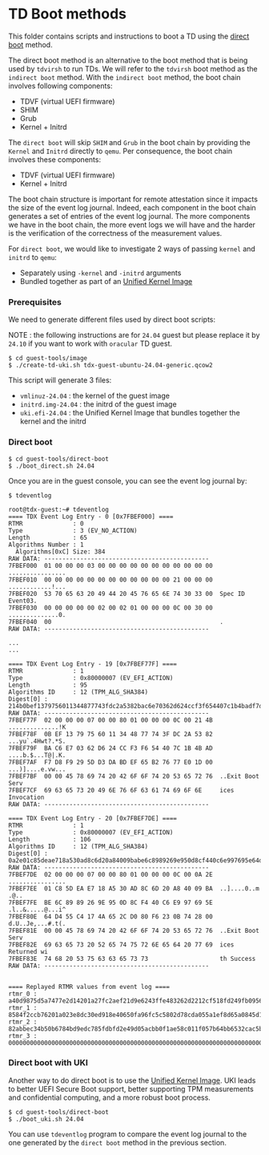 # TD Boot methods 

This folder contains scripts and instructions to boot a TD using the [direct
boot](https://qemu-project.gitlab.io/qemu/system/linuxboot.html) method.

The direct boot method is an alternative to the boot method that is being used by `tdvirsh`
to run TDs.
We will refer to the `tdvirsh` boot method as the `indirect boot` method.
With the `indirect boot` method, the boot chain involves following components:
- TDVF (virtual UEFI firmware)
- SHIM
- Grub
- Kernel + Initrd

The `direct boot` will skip `SHIM` and `Grub` in the boot chain by providing the `Kernel`
and `Initrd` directly to `qemu`. Per consequence, the boot chain involves these components:
- TDVF (virtual UEFI firmware)
- Kernel + Initrd

The boot chain structure is important for remote attestation since it impacts the size of
the event log journal. Indeed, each component in the boot chain generates a set of entries of the event
log journal. The more components we have in the boot chain, the more event logs we will have and the harder
is the verification of the correctness of the measurement values.

For `direct boot`, we would like to investigate 2 ways of passing `kernel` and `initrd` to `qemu`:
- Separately using `-kernel` and `-initrd` arguments
- Bundled together as part of an [Unified Kernel Image](https://uapi-group.org/specifications/specs/unified_kernel_image/)

### Prerequisites

We need to generate different files used by direct boot scripts:

NOTE : the following instructions are for `24.04` guest but please replace it by `24.10` if
you want to work with `oracular` TD guest.

```
$ cd guest-tools/image
$ ./create-td-uki.sh tdx-guest-ubuntu-24.04-generic.qcow2
```

This script will generate 3 files:
- `vmlinuz-24.04` : the kernel of the guest image
- `initrd.img-24.04` : the initrd of the guest image
- `uki.efi-24.04` : the Unified Kernel Image that bundles together the kernel and the initrd

### Direct boot

```
$ cd guest-tools/direct-boot
$ ./boot_direct.sh 24.04
```

Once you are in the guest console, you can see the event log journal by:

```
$ tdeventlog
```

```
root@tdx-guest:~# tdeventlog
==== TDX Event Log Entry - 0 [0x7FBEF000] ====
RTMR              : 0
Type              : 3 (EV_NO_ACTION)
Length            : 65
Algorithms Number : 1
  Algorithms[0xC] Size: 384
RAW DATA: ----------------------------------------------
7FBEF000  01 00 00 00 03 00 00 00 00 00 00 00 00 00 00 00  ................
7FBEF010  00 00 00 00 00 00 00 00 00 00 00 00 21 00 00 00  ............!...
7FBEF020  53 70 65 63 20 49 44 20 45 76 65 6E 74 30 33 00  Spec ID Event03.
7FBEF030  00 00 00 00 00 02 00 02 01 00 00 00 0C 00 30 00  ..............0.
7FBEF040  00                                               .
RAW DATA: ----------------------------------------------

...
...

==== TDX Event Log Entry - 19 [0x7FBEF77F] ====
RTMR              : 1
Type              : 0x80000007 (EV_EFI_ACTION)
Length            : 95
Algorithms ID     : 12 (TPM_ALG_SHA384)
Digest[0] : 214b0bef1379756011344877743fdc2a5382bac6e70362d624ccf3f654407c1b4badf7d8f9295dd3dabdef65b27677e0
RAW DATA: ----------------------------------------------
7FBEF77F  02 00 00 00 07 00 00 80 01 00 00 00 0C 00 21 4B  ..............!K
7FBEF78F  0B EF 13 79 75 60 11 34 48 77 74 3F DC 2A 53 82  ...yu`.4Hwt?.*S.
7FBEF79F  BA C6 E7 03 62 D6 24 CC F3 F6 54 40 7C 1B 4B AD  ....b.$...T@|.K.
7FBEF7AF  F7 D8 F9 29 5D D3 DA BD EF 65 B2 76 77 E0 1D 00  ...)]....e.vw...
7FBEF7BF  00 00 45 78 69 74 20 42 6F 6F 74 20 53 65 72 76  ..Exit Boot Serv
7FBEF7CF  69 63 65 73 20 49 6E 76 6F 63 61 74 69 6F 6E     ices Invocation
RAW DATA: ----------------------------------------------

==== TDX Event Log Entry - 20 [0x7FBEF7DE] ====
RTMR              : 1
Type              : 0x80000007 (EV_EFI_ACTION)
Length            : 106
Algorithms ID     : 12 (TPM_ALG_SHA384)
Digest[0] : 0a2e01c85deae718a530ad8c6d20a84009babe6c8989269e950d8cf440c6e997695e64d455c4174a652cd080f6230b74
RAW DATA: ----------------------------------------------
7FBEF7DE  02 00 00 00 07 00 00 80 01 00 00 00 0C 00 0A 2E  ................
7FBEF7EE  01 C8 5D EA E7 18 A5 30 AD 8C 6D 20 A8 40 09 BA  ..]....0..m .@..
7FBEF7FE  BE 6C 89 89 26 9E 95 0D 8C F4 40 C6 E9 97 69 5E  .l..&.....@...i^
7FBEF80E  64 D4 55 C4 17 4A 65 2C D0 80 F6 23 0B 74 28 00  d.U..Je,...#.t(.
7FBEF81E  00 00 45 78 69 74 20 42 6F 6F 74 20 53 65 72 76  ..Exit Boot Serv
7FBEF82E  69 63 65 73 20 52 65 74 75 72 6E 65 64 20 77 69  ices Returned wi
7FBEF83E  74 68 20 53 75 63 63 65 73 73                    th Success
RAW DATA: ----------------------------------------------


==== Replayed RTMR values from event log ====
rtmr_0 : a40d9875d5a7477e2d14201a27fc2aef21d9e6243ffe483262d2212cf518fd249fb0956d5d3ba30e6dca6d839c8e6212
rtmr_1 : 8584f2ccb76201a023e8dc30ed918e40650fa96fc5c5802d78cda055a1ef8d65a0845d1ced5bb9601ed0060a5bcf8802
rtmr_2 : 82abbec34b50b6784bd9edc785fdbfd2e49d05acbb0f1ae58c011f057b64bb6532cac5b9146bdb245992118d55d90013
rtmr_3 : 000000000000000000000000000000000000000000000000000000000000000000000000000000000000000000000000
```

### Direct boot with UKI

Another way to do direct boot is to use the [Unified Kernel Image](https://uapi-group.org/specifications/specs/unified_kernel_image/).
UKI leads to better UEFI Secure Boot support, better supporting TPM measurements and confidential computing, and a more robust boot process.

```
$ cd guest-tools/direct-boot
$ ./boot_uki.sh 24.04
```

You can use `tdeventlog` program to compare the event log journal to the one generated by the `direct boot` method in the previous section.
